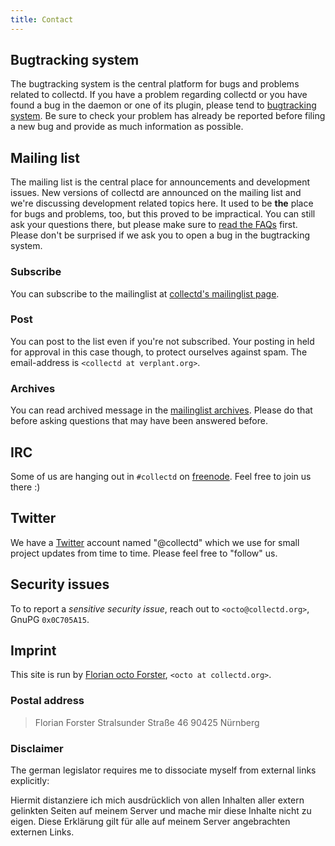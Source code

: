 ```yaml
---
title: Contact
---
```


## Bugtracking system

<span class="summary">The bugtracking system is the central platform for bugs and problems related to collectd.</span>
If you have a problem regarding <span class="collectd">collectd</span> or you have found a bug in the daemon or one of
its plugin, please tend to [bugtracking system](https://github.com/collectd/collectd/issues). Be sure to check your
problem has already be reported before filing a new bug and provide as much information as possible.

## Mailing list

<span class="summary">The mailing list is the central place for announcements and development issues.</span> New
versions of <span class="collectd">collectd</span> are announced on the mailing list and we're discussing development
related topics here. It used to be **the** place for bugs and problems, too, but this proved to be impractical. You can
still ask your questions there, but please make sure to [read the FAQs](faq.html) first. Please don't be surprised if we
ask you to open a bug in the bugtracking system.

### Subscribe

You can subscribe to the mailinglist at [collectd's mailinglist page](http://mailman.verplant.org/listinfo/collectd).

### Post

You can post to the list even if you're not subscribed. Your posting in held for approval in this case though, to
protect ourselves against spam. The email-address is `<collectd at verplant.org>`.

### Archives

You can read archived message in the [mailinglist archives](http://mailman.verplant.org/pipermail/collectd/). Please do
that before asking questions that may have been answered before.

## IRC

Some of us are hanging out in `#collectd` on [freenode](http://freenode.net/). Feel free to join us there :)

## Twitter

We have a [Twitter](http://twitter.com/collectd) account named "@collectd" which we use for small project updates from
time to time.  Please feel free to "follow" us.

## Security issues

To to report a *sensitive security issue*, reach out to `<octo@collectd.org>`, GnuPG `0x0C705A15`.

## Imprint

This site is run by [Florian octo Forster](http://octo.it/), `<octo at collectd.org>`.

### Postal address

> Florian Forster
> Stralsunder Straße 46
> 90425 Nürnberg

### Disclaimer

The german legislator requires me to dissociate myself from external
links explicitly:

Hiermit distanziere ich mich ausdrücklich von allen Inhalten aller
extern gelinkten Seiten auf meinem Server und mache mir diese Inhalte
nicht zu eigen. Diese Erklärung gilt für alle auf meinem Server
angebrachten externen Links.
